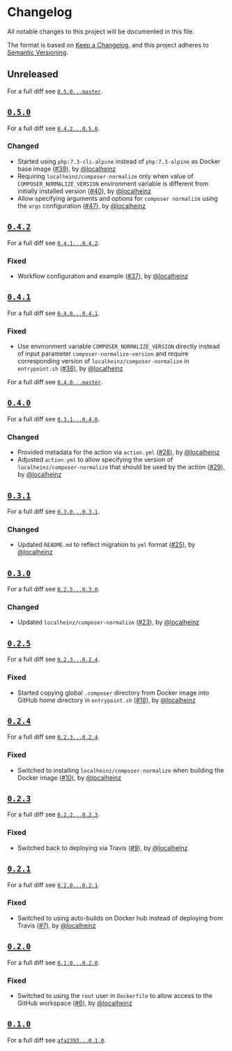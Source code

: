 # Changelog

All notable changes to this project will be documented in this file.

The format is based on [Keep a Changelog](https://keepachangelog.com/en/1.0.0/), and this project adheres to [Semantic Versioning](https://semver.org/spec/v2.0.0.html).

## Unreleased

For a full diff see [`0.5.0...master`](https://github.com/localheinz/composer-normalize-action/compare/0.5.0...master).

## [`0.5.0`](https://github.com/localheinz/composer-normalize-action/releases/tag/0.5.0)

For a full diff see [`0.4.2...0.5.0`](https://github.com/localheinz/composer-normalize-action/compare/0.4.2...0.5.0).


### Changed

* Started using `php:7.3-cli-alpine` instead of `php:7.3-alpine` as Docker base image ([#39](https://github.com/localheinz/composer-normalize-action/pull/39)), by [@localheinz](https://github.com/localheinz)
* Requiring `localheinz/composer-normalize` only when value of `COMPOSER_NORMALIZE_VERSION` environment variable is different from initially installed version ([#40](https://github.com/localheinz/composer-normalize-action/pull/40)), by [@localheinz](https://github.com/localheinz)
* Allow specifying arguments and options for `composer normalize` using the `args` configuration ([#47](https://github.com/localheinz/composer-normalize-action/pull/47)), by [@localheinz](https://github.com/localheinz)

## [`0.4.2`](https://github.com/localheinz/composer-normalize-action/releases/tag/0.4.2)

For a full diff see [`0.4.1...0.4.2`](https://github.com/localheinz/composer-normalize-action/compare/0.4.1...0.4.2).

### Fixed

* Workflow configuration and example ([#37](https://github.com/localheinz/composer-normalize-action/pull/37)), by [@localheinz](https://github.com/localheinz)

## [`0.4.1`](https://github.com/localheinz/composer-normalize-action/releases/tag/0.4.1)

For a full diff see [`0.4.0...0.4.1`](https://github.com/localheinz/composer-normalize-action/compare/0.4.0...0.4.1).

### Fixed

* Use environment variable `COMPOSER_NORMALIZE_VERSION` directly instead of input parameter `composer-normalize-version` and require corresponding version of `localheinz/composer-normalize` in `entrypoint.sh` ([#36](https://github.com/localheinz/composer-normalize-action/pull/36)), by [@localheinz](https://github.com/localheinz)

For a full diff see [`0.4.0...master`](https://github.com/localheinz/composer-normalize-action/compare/0.4.0...master).

## [`0.4.0`](https://github.com/localheinz/composer-normalize-action/releases/tag/0.4.0)

For a full diff see [`0.3.1...0.4.0`](https://github.com/localheinz/composer-normalize-action/compare/0.3.1...0.4.0).

### Changed

* Provided metadata for the action via `action.yml` ([#28](https://github.com/localheinz/composer-normalize-action/pull/28)), by [@localheinz](https://github.com/localheinz)
* Adjusted `action.yml` to allow specifying the version of `localheinz/composer-normalize` that should be used by the action ([#29](https://github.com/localheinz/composer-normalize-action/pull/29)), by [@localheinz](https://github.com/localheinz)

## [`0.3.1`](https://github.com/localheinz/composer-normalize-action/releases/tag/0.3.1)

For a full diff see [`0.3.0...0.3.1`](https://github.com/localheinz/composer-normalize-action/compare/0.3.0...0.3.1).

### Changed

* Updated `README.md` to reflect migration to `yml` format ([#25](https://github.com/localheinz/composer-normalize-action/pull/25)), by [@localheinz](https://github.com/localheinz)

## [`0.3.0`](https://github.com/localheinz/composer-normalize-action/releases/tag/0.3.0)

For a full diff see [`0.2.5...0.3.0`](https://github.com/localheinz/composer-normalize-action/compare/0.2.5...0.3.0).

### Changed

* Updated `localheinz/composer-normalize` ([#23](https://github.com/localheinz/composer-normalize-action/pull/23)), by [@localheinz](https://github.com/localheinz)

## [`0.2.5`](https://github.com/localheinz/composer-normalize-action/releases/tag/0.2.5)

For a full diff see [`0.2.3...0.2.4`](https://github.com/localheinz/composer-normalize-action/compare/0.2.4...0.2.5).

### Fixed

* Started copying global `.composer` directory from Docker image into GitHub home directory in `entrypoint.sh` ([#18](https://github.com/localheinz/composer-normalize-action/pull/18)), by [@localheinz](https://github.com/localheinz)

## [`0.2.4`](https://github.com/localheinz/composer-normalize-action/releases/tag/0.2.4)

For a full diff see [`0.2.3...0.2.4`](https://github.com/localheinz/composer-normalize-action/compare/0.2.3...0.2.4).

### Fixed

* Switched to installing `localheinz/composer-normalize` when building the Docker image ([#10](https://github.com/localheinz/composer-normalize-action/pull/10)), by [@localheinz](https://github.com/localheinz)

## [`0.2.3`](https://github.com/localheinz/composer-normalize-action/releases/tag/0.2.3)

For a full diff see [`0.2.2...0.2.3`](https://github.com/localheinz/composer-normalize-action/compare/0.2.2...0.2.3).

### Fixed

* Switched back to deploying via Travis ([#9](https://github.com/localheinz/composer-normalize-action/pull/9)), by [@localheinz](https://github.com/localheinz)

## [`0.2.1`](https://github.com/localheinz/composer-normalize-action/releases/tag/0.2.1)

For a full diff see [`0.2.0...0.2.1`](https://github.com/localheinz/composer-normalize-action/compare/0.2.0...0.2.1).

### Fixed

* Switched to using auto-builds on Docker hub instead of deploying from Travis ([#7](https://github.com/localheinz/composer-normalize-action/pull/7)), by [@localheinz](https://github.com/localheinz)

## [`0.2.0`](https://github.com/localheinz/composer-normalize-action/releases/tag/0.2.0)

For a full diff see [`0.1.0...0.2.0`](https://github.com/localheinz/composer-normalize-action/compare/0.1.0...0.2.0).

### Fixed

* Switched to using the `root` user in `Dockerfile` to allow access to the GitHub workspace ([#6](https://github.com/localheinz/composer-normalize-action/pull/6)), by [@localheinz](https://github.com/localheinz)

## [`0.1.0`](https://github.com/localheinz/composer-normalize-action/releases/tag/0.1.0)

For a full diff see [`afa2393...0.1.0`](https://github.com/localheinz/composer-normalize-action/compare/afa2393...0.1.0).

